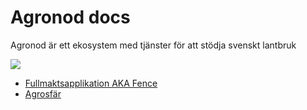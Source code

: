 # Agronod docs

Agronod är ett ekosystem med tjänster för att stödja svenskt lantbruk

![](./context.svg)


- [Fullmaktsapplikation AKA Fence](https://github.com/agronod/fence-frontend)
- [Agrosfär](https://github.com/agronod/agrosphere-web)